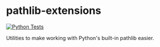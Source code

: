 # pathlib-extensions

[![Python Tests](https://github.com/liboyin/pathlib-extensions/actions/workflows/python-tests.yml/badge.svg?branch=main&event=push)](https://github.com/liboyin/pathlib-extensions/actions/workflows/python-tests.yml)

Utilities to make working with Python's built-in pathlib easier.
